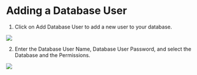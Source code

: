 # Adding a Database User

 1. Click on Add Database User to add a new user to your database.

![](https://www.cloudpanel.io/docs/v2/img/frontend-area/databases/adding-a-database-user.png)

 2. Enter the Database User Name, Database User Password, and select the Database and the Permissions.

![](https://www.cloudpanel.io/docs/v2/img/frontend-area/databases/adding-a-database-user-form.png)